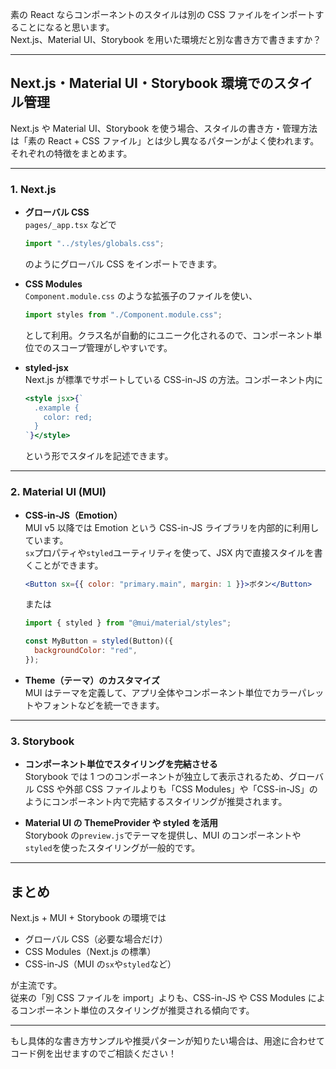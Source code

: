 素の React ならコンポーネントのスタイルは別の CSS ファイルをインポートすることになると思います。  
Next.js、Material UI、Storybook を用いた環境だと別な書き方で書きますか？

---

## Next.js・Material UI・Storybook 環境でのスタイル管理

Next.js や Material UI、Storybook を使う場合、スタイルの書き方・管理方法は「素の React + CSS ファイル」とは少し異なるパターンがよく使われます。それぞれの特徴をまとめます。

---

### 1. Next.js

- **グローバル CSS**  
  `pages/_app.tsx` などで

  ```js
  import "../styles/globals.css";
  ```

  のようにグローバル CSS をインポートできます。

- **CSS Modules**  
  `Component.module.css` のような拡張子のファイルを使い、

  ```js
  import styles from "./Component.module.css";
  ```

  として利用。クラス名が自動的にユニーク化されるので、コンポーネント単位でのスコープ管理がしやすいです。

- **styled-jsx**  
  Next.js が標準でサポートしている CSS-in-JS の方法。コンポーネント内に
  ```jsx
  <style jsx>{`
    .example {
      color: red;
    }
  `}</style>
  ```
  という形でスタイルを記述できます。

---

### 2. Material UI (MUI)

- **CSS-in-JS（Emotion）**  
  MUI v5 以降では Emotion という CSS-in-JS ライブラリを内部的に利用しています。  
  `sx`プロパティや`styled`ユーティリティを使って、JSX 内で直接スタイルを書くことができます。

  ```jsx
  <Button sx={{ color: "primary.main", margin: 1 }}>ボタン</Button>
  ```

  または

  ```jsx
  import { styled } from "@mui/material/styles";

  const MyButton = styled(Button)({
    backgroundColor: "red",
  });
  ```

- **Theme（テーマ）のカスタマイズ**  
  MUI はテーマを定義して、アプリ全体やコンポーネント単位でカラーパレットやフォントなどを統一できます。

---

### 3. Storybook

- **コンポーネント単位でスタイリングを完結させる**  
  Storybook では 1 つのコンポーネントが独立して表示されるため、グローバル CSS や外部 CSS ファイルよりも「CSS Modules」や「CSS-in-JS」のようにコンポーネント内で完結するスタイリングが推奨されます。

- **Material UI の ThemeProvider や styled を活用**  
  Storybook の`preview.js`でテーマを提供し、MUI のコンポーネントや`styled`を使ったスタイリングが一般的です。

---

## まとめ

Next.js + MUI + Storybook の環境では

- グローバル CSS（必要な場合だけ）
- CSS Modules（Next.js の標準）
- CSS-in-JS（MUI の`sx`や`styled`など）

が主流です。  
従来の「別 CSS ファイルを import」よりも、CSS-in-JS や CSS Modules によるコンポーネント単位のスタイリングが推奨される傾向です。

---

もし具体的な書き方サンプルや推奨パターンが知りたい場合は、用途に合わせてコード例を出せますのでご相談ください！
